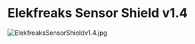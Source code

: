 # Elekfreaks Sensor Shield v1.4

![ElekfreaksSensorShieldv1.4.jpg](./imagenes/ElekfreaksSensorShieldv1.4.jpg)
